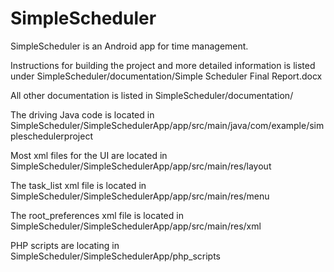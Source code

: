 # SimpleScheduler

SimpleScheduler is an Android app for time management.

Instructions for building the project and more detailed information is listed under SimpleScheduler/documentation/Simple Scheduler Final Report.docx

All other documentation is listed in SimpleScheduler/documentation/

The driving Java code is located in SimpleScheduler/SimpleSchedulerApp/app/src/main/java/com/example/simpleschedulerproject

Most xml files for the UI are located in SimpleScheduler/SimpleSchedulerApp/app/src/main/res/layout

The task_list xml file is located in SimpleScheduler/SimpleSchedulerApp/app/src/main/res/menu

The root_preferences xml file is located in SimpleScheduler/SimpleSchedulerApp/app/src/main/res/xml

PHP scripts are locating in SimpleScheduler/SimpleSchedulerApp/php_scripts
